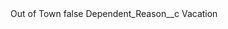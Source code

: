 <?xml version="1.0" encoding="UTF-8"?>
<CustomMetadata xmlns="http://soap.sforce.com/2006/04/metadata" xmlns:xsi="http://www.w3.org/2001/XMLSchema-instance" xmlns:xsd="http://www.w3.org/2001/XMLSchema">
    <label>Out of Town</label>
    <protected>false</protected>
    <values>
        <field>Dependent_Reason__c</field>
        <value xsi:type="xsd:string">Vacation</value>
    </values>
</CustomMetadata>
